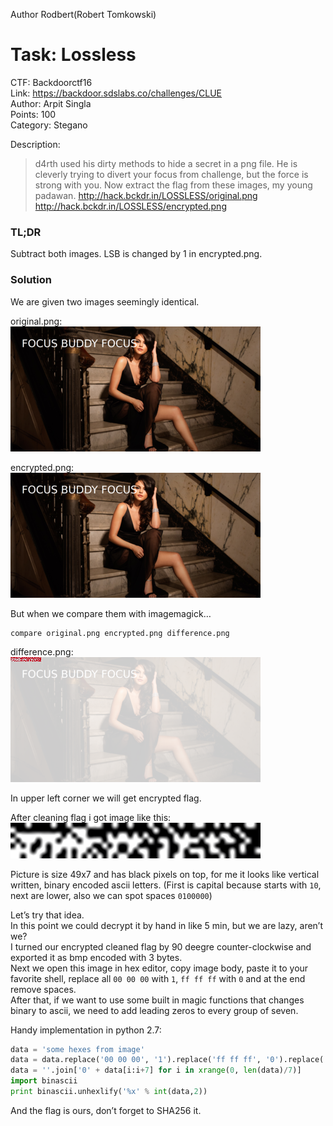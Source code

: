 Author Rodbert(Robert Tomkowski)

# Task: Lossless
CTF: Backdoorctf16  
Link: https://backdoor.sdslabs.co/challenges/CLUE  
Author: Arpit Singla  
Points: 100  
Category: Stegano  

Description:  
> d4rth used his dirty methods to hide a secret in a png file. He is cleverly trying to divert your focus from challenge, but the force is strong with you. Now extract the flag from these images, my young padawan.
http://hack.bckdr.in/LOSSLESS/original.png
http://hack.bckdr.in/LOSSLESS/encrypted.png

### TL;DR
Subtract both images. LSB is changed by 1 in encrypted.png.

### Solution
We are given two images seemingly identical.

original.png:  
![original.png](original.png)

encrypted.png:  
![encrypted.png](encrypted.png)

But when we compare them with imagemagick…
```shell
compare original.png encrypted.png difference.png
```
difference.png:  
![difference.png](difference.png)

In upper left corner we will get encrypted flag.

After cleaning flag i got image like this:  
![solution.png](solution.png)

Picture is size 49x7 and has black pixels on top, for me it looks like vertical written, binary encoded ascii letters. (First is capital because starts with ```10```, next are lower, also we can spot spaces ```0100000```)

Let’s try that idea.  
In this point we could decrypt it by hand in like 5 min, but we are lazy, aren’t we?  
I turned our encrypted cleaned flag by 90 deegre counter-clockwise and exported it as bmp encoded with 3 bytes.  
Next we open this image in hex editor, copy image body, paste it to your favorite shell, replace all ```00 00 00``` with ```1```, ```ff ff ff``` with ```0``` and at the end remove spaces.  
After that, if we want to use some built in magic functions that changes binary to ascii, we need to add leading zeros to every group of seven.

Handy implementation in python 2.7:
```python
data = 'some hexes from image'
data = data.replace('00 00 00', '1').replace('ff ff ff', '0').replace(' ', '')
data = ''.join['0' + data[i:i+7] for i in xrange(0, len(data)/7)]
import binascii
print binascii.unhexlify('%x' % int(data,2))
```
And the flag is ours, don’t forget to SHA256 it.
